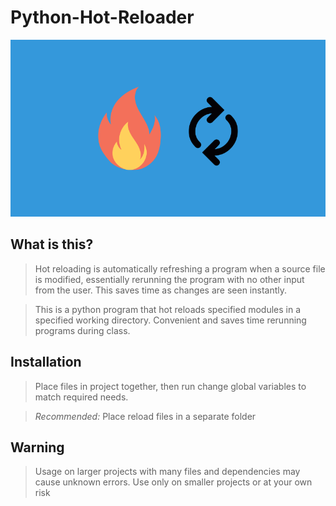 # Python-Hot-Reloader

![Hot Reloading](hot-reload.png)
## What is this? 
>Hot reloading is automatically refreshing a program when a source file
>is modified, essentially rerunning the program with no other input from the user.
>This saves time as changes are seen instantly.

>This is a python program that hot reloads specified modules in a 
>specified working directory. Convenient and saves time 
>rerunning programs during class.

## Installation
>Place files in project together, then run change global variables to match required needs.
>

>*Recommended:* Place reload files in a separate folder

## Warning
>Usage on larger projects with many files and dependencies may cause unknown errors.
>Use only on smaller projects or at your own risk
